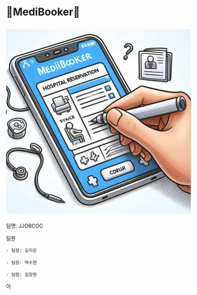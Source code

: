 # 🏥MediBooker🏥
![Medibooker](./img/medibooker.jpeg)
---
팀명: JJOBCOC


팀원

    - 팀장: 김지은
    
    - 팀원: 박수현
    
    - 팀원: 김창현
아
